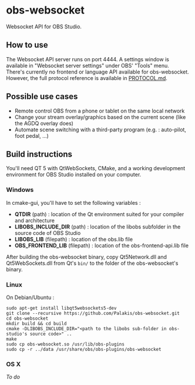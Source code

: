 obs-websocket
==============
Websocket API for OBS Studio.

## How to use
The Websocket API server runs on port 4444. A settings window is available in "Websocket server settings" under OBS' "Tools" menu.  
There's currently no frontend or language API available for obs-websocket. However, the full protocol reference is available in [PROTOCOL.md](PROTOCOL.md).

## Possible use cases
- Remote control OBS from a phone or tablet on the same local network
- Change your stream overlay/graphics based on the current scene (like the AGDQ overlay does)
- Automate scene switching with a third-party program (e.g. : auto-pilot, foot pedal, ...)

## Build instructions
You'll need QT 5 with QtWebSockets, CMake, and a working development environment for OBS Studio installed on your computer. 

### Windows
In cmake-gui, you'll have to set the following variables :
- **QTDIR** (path) : location of the Qt environment suited for your compiler and architecture
- **LIBOBS_INCLUDE_DIR** (path) : location of the libobs subfolder in the source code of OBS Studio
- **LIBOBS_LIB** (filepath) : location of the obs.lib file
- **OBS_FRONTEND_LIB** (filepath) : location of the obs-frontend-api.lib file

After building the obs-websocket binary, copy Qt5Network.dll and Qt5WebSockets.dll from Qt's `bin/` to the folder of the obs-websocket's binary.

### Linux
On Debian/Ubuntu :  
```
sudo apt-get install libqt5websockets5-dev
git clone --recursive https://github.com/Palakis/obs-websocket.git
cd obs-websocket
mkdir build && cd build
cmake -DLIBOBS_INCLUDE_DIR="<path to the libobs sub-folder in obs-studio's source code>" ..
make
sudo cp obs-websocket.so /usr/lib/obs-plugins
sudo cp -r ../data /usr/share/obs/obs-plugins/obs-websocket
```

### OS X
*To do*

